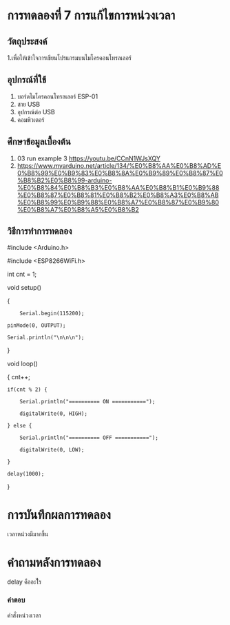 # การทดลองที่ 7 การแก้ไขการหน่วงเวลา
## วัตถุประสงค์
1.เพื่อให้เข้าใจการเขียนโปรแกรมบนไมโครคอนโทรลเลอร์

## อุปกรณ์ที่ใช้
1. บอร์ดไมโครคอนโทรลเลอร์ ESP-01
2. สาย USB
3. อุปกรณ์ต่อ USB
4. คอมพิวเตอร์

## ศึกษาข้อมูลเบื้องต้น
1. 03 run example 3 https://youtu.be/CCnN1WJsXQY
2. https://www.myarduino.net/article/134/%E0%B8%AA%E0%B8%AD%E0%B8%99%E0%B9%83%E0%B8%8A%E0%B9%89%E0%B8%87%E0%B8%B2%E0%B8%99-arduino-%E0%B8%84%E0%B8%B3%E0%B8%AA%E0%B8%B1%E0%B9%88%E0%B8%87%E0%B8%81%E0%B8%B2%E0%B8%A3%E0%B8%AB%E0%B8%99%E0%B9%88%E0%B8%A7%E0%B8%87%E0%B9%80%E0%B8%A7%E0%B8%A5%E0%B8%B2

## วิธีการทำการทดลอง
 #include <Arduino.h>
 
 #include <ESP8266WiFi.h>

 int cnt = 1;

 void setup()
 
 {
 
        Serial.begin(115200);
	
	pinMode(0, OUTPUT);
	
	Serial.println("\n\n\n");
	
}

void loop()

{
	cnt++;
	
	if(cnt % 2) {
	
		Serial.println("========== ON ===========");
		
		digitalWrite(0, HIGH);
		
	} else {
	
		Serial.println("========== OFF ===========");
		
		digitalWrite(0, LOW);
		
	}
	
	delay(1000);
}


# การบันทึกผลการทดลอง
เวลาหน่วงมีมากขึ้น



# คำถามหลังการทดลอง
delay คืออะไีร

### คำตอบ
คำสั่งหน่วงเวลา
